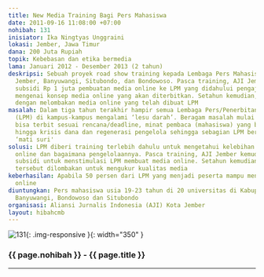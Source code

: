 ```yaml
---
title: New Media Training Bagi Pers Mahasiswa
date: 2011-09-16 11:08:00 +07:00
nohibah: 131
inisiator: Ika Ningtyas Unggraini
lokasi: Jember, Jawa Timur
dana: 200 Juta Rupiah
topik: Kebebasan dan etika bermedia
lama: Januari 2012 - Desember 2013 (2 tahun)
deskripsi: Sebuah proyek road show training kepada Lembaga Pers Mahasiswa (LPM) di
  Jember, Banyuwangi, Situbondo, dan Bondowoso. Pasca training, AJI Jember memberi
  subsidi Rp 1 juta pembuatan media online ke LPM yang didahului pengajuan proposal
  mengenai konsep media online yang akan diterbitkan. Setahun kemudian, ditindaklanjuti
  dengan melombakan media online yang telah dibuat LPM
masalah: Dalam tiga tahun terakhir hampir semua Lembaga Pers/Penerbitan mahasiswa
  (LPM) di kampus-kampus mengalami ‘lesu darah’. Beragam masalah mulai dari tidak
  bisa terbit sesuai rencana/deadline, minat pembaca (mahasiswa) yang berkurang drastis,
  hingga krisis dana dan regenerasi pengelola sehingga sebagian LPM berada dalam kondisi
  ‘mati suri'
solusi: LPM diberi training terlebih dahulu untuk mengetahui kelebihan dari media
  online dan bagaimana pengelolaannya. Pasca training, AJI Jember kemudian memberi
  subsidi untuk menstimulasi LPM membuat media online. Setahun kemudian, karya LPM
  tersebut dilombakan untuk mengukur kualitas media
keberhasilan: Apabila 50 persen dari LPM yang menjadi peserta mampu mengelola media
  online
diuntungkan: Pers mahasiswa usia 19-23 tahun di 20 universitas di Kabupaten Jember,
  Banyuwangi, Bondowoso dan Situbondo
organisasi: Aliansi Jurnalis Indonesia (AJI) Kota Jember
layout: hibahcmb
---
```


![131](/static/img/hibahcmb/131.png){: .img-responsive }{: width="350" }

### {{ page.nohibah }} - {{ page.title }}

---
